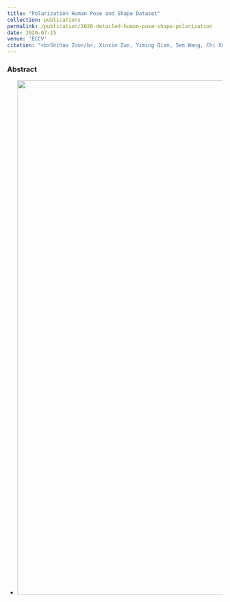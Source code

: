 ```yaml
---
title: "Polarization Human Pose and Shape Dataset"
collection: publications
permalink: /publication/2020-detailed-human-pose-shape-polarization
date: 2020-07-15
venue: 'ECCV'
citation: "<b>Shihao Zou</b>, Xinxin Zuo, Yiming Qian, Sen Wang, Chi Xu, Minglun Gong and Li Cheng. ECCV 2020."
---
```

### Abstract
- <img src="/images/pubilication_image_videos/demo_detailed_shape.gif" width="1200"/>

